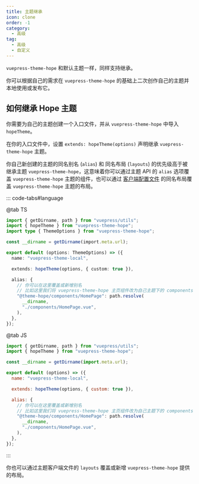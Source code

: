 ```yaml
---
title: 主题继承
icon: clone
order: -1
category:
  - 高级
tag:
  - 高级
  - 自定义
---
```


`vuepress-theme-hope` 和默认主题一样，同样支持继承。

你可以根据自己的需求在 `vuepress-theme-hope` 的基础上二次创作自己的主题并本地使用或发布它。

<!-- more -->

## 如何继承 Hope 主题

你需要为自己的主题创建一个入口文件，并从 `vuepress-theme-hope` 中导入 `hopeTheme`。

在你的入口文件中，设置 `extends: hopeTheme(options)` 声明继承 `vuepress-theme-hope` 主题。

你自己新创建的主题的同名别名 (`alias`) 和 同名布局 (`layouts`) 的优先级高于被继承主题 `vuepress-theme-hope`，这意味着你可以通过主题 API 的 `alias` 选项覆盖 `vuepress-theme-hope` 主题的组件，也可以通过 [客户端配置文件][client-config] 的同名布局覆盖 `vuepress-theme-hope` 主题的布局。

::: code-tabs#language

@tab TS

```ts twoslash title=".vuepress/theme/index.ts"
import { getDirname, path } from "vuepress/utils";
import { hopeTheme } from "vuepress-theme-hope";
import type { ThemeOptions } from "vuepress-theme-hope";

const __dirname = getDirname(import.meta.url);

export default (options: ThemeOptions) => ({
  name: "vuepress-theme-local",

  extends: hopeTheme(options, { custom: true }),

  alias: {
    // 你可以在这里覆盖或新增别名
    // 比如这里我们将 vuepress-theme-hope 主页组件改为自己主题下的 components/HomePage.vue
    "@theme-hope/components/HomePage": path.resolve(
      __dirname,
      "./components/HomePage.vue",
    ),
  },
});
```

@tab JS

```js title=".vuepress/theme/index.js"
import { getDirname, path } from "vuepress/utils";
import { hopeTheme } from "vuepress-theme-hope";

const __dirname = getDirname(import.meta.url);

export default (options) => ({
  name: "vuepress-theme-local",

  extends: hopeTheme(options, { custom: true }),

  alias: {
    // 你可以在这里覆盖或新增别名
    // 比如这里我们将 vuepress-theme-hope 主页组件改为自己主题下的 components/HomePage.vue
    "@theme-hope/components/HomePage": path.resolve(
      __dirname,
      "./components/HomePage.vue",
    ),
  },
});
```

:::

你也可以通过主题客户端文件的 `layouts` 覆盖或新增 `vuepress-theme-hope` 提供的布局。

<!-- @include: ../customize/layout.md#layout -->

[client-config]: https://vuejs.press/zh/guide/configuration.html#%E5%AE%A2%E6%88%B7%E7%AB%AF%E9%85%8D%E7%BD%AE%E6%96%87%E4%BB%B6
